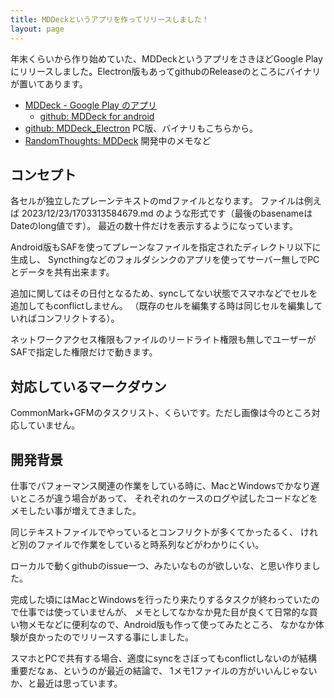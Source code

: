 ```yaml
---
title: MDDeckというアプリを作ってリリースしました！
layout: page
---
```

年末くらいから作り始めていた、MDDeckというアプリをさきほどGoogle Playにリリースしました。Electron版もあってgithubのReleaseのところにバイナリが置いてあります。

- [MDDeck - Google Play のアプリ](https://play.google.com/store/apps/details?id=io.github.karino2.mddeck)
  - [github: MDDeck for android](https://github.com/karino2/MDDeck/)
- [github: MDDeck_Electron](https://github.com/karino2/MDDeck_Electron) PC版、バイナリもこちらから。
- [RandomThoughts: MDDeck](https://karino2.github.io/RandomThoughts/MDDeck) 開発中のメモなど

## コンセプト

各セルが独立したプレーンテキストのmdファイルとなります。
ファイルは例えば 2023/12/23/1703313584679.md のような形式です（最後のbasenameはDateのlong値です）。
最近の数十件だけを表示するようになっています。

Android版もSAFを使ってプレーンなファイルを指定されたディレクトリ以下に生成し、
Syncthingなどのフォルダシンクのアプリを使ってサーバー無しでPCとデータを共有出来ます。

追加に関してはその日付となるため、syncしてない状態でスマホなどでセルを追加してもconflictしません。
（既存のセルを編集する時は同じセルを編集していればコンフリクトする）。

ネットワークアクセス権限もファイルのリードライト権限も無しでユーザーがSAFで指定した権限だけで動きます。

## 対応しているマークダウン

CommonMark+GFMのタスクリスト、くらいです。ただし画像は今のところ対応していません。

## 開発背景

仕事でパフォーマンス関連の作業をしている時に、MacとWindowsでかなり遅いところが違う場合があって、
それぞれのケースのログや試したコードなどをメモしたい事が増えてきました。

同じテキストファイルでやっているとコンフリクトが多くてかったるく、
けれど別のファイルで作業をしていると時系列などがわかりにくい。

ローカルで動くgithubのissue一つ、みたいなものが欲しいな、と思い作りました。

完成した頃にはMacとWindowsを行ったり来たりするタスクが終わっていたので仕事では使っていませんが、
メモとしてなかなか見た目が良くて日常的な買い物メモなどに便利なので、Android版も作って使ってみたところ、
なかなか体験が良かったのでリリースする事にしました。

スマホとPCで共有する場合、適度にsyncをさぼってもconflictしないのが結構重要だなぁ、というのが最近の結論で、
1メモ1ファイルの方がいいんじゃないか、と最近は思っています。